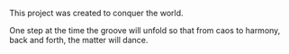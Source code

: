 This project was created to conquer the world.

One step at the time the groove will unfold so that from caos to harmony, back and forth, the matter will dance.

